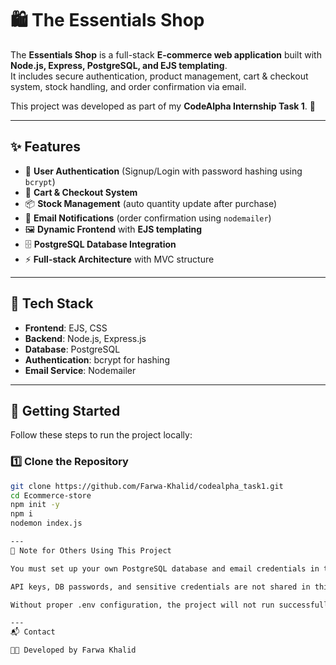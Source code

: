 # 🛍️ The Essentials Shop  

The **Essentials Shop** is a full-stack **E-commerce web application** built with **Node.js, Express, PostgreSQL, and EJS templating**.  
It includes secure authentication, product management, cart & checkout system, stock handling, and order confirmation via email.  

This project was developed as part of my **CodeAlpha Internship Task 1**. 🚀  

---

## ✨ Features  

- 🔑 **User Authentication** (Signup/Login with password hashing using `bcrypt`)  
- 🛒 **Cart & Checkout System**  
- 📦 **Stock Management** (auto quantity update after purchase)  
- 💌 **Email Notifications** (order confirmation using `nodemailer`)  
- 🖼️ **Dynamic Frontend** with **EJS templating**  
- 🗄️ **PostgreSQL Database Integration**  
- ⚡ **Full-stack Architecture** with MVC structure  

---

## 📂 Tech Stack  

- **Frontend**: EJS, CSS  
- **Backend**: Node.js, Express.js  
- **Database**: PostgreSQL  
- **Authentication**: bcrypt for hashing  
- **Email Service**: Nodemailer  

---

## 🚀 Getting Started  

Follow these steps to run the project locally:

### 1️⃣ Clone the Repository
```bash
git clone https://github.com/Farwa-Khalid/codealpha_task1.git
cd Ecommerce-store
npm init -y
npm i
nodemon index.js

---
📌 Note for Others Using This Project

You must set up your own PostgreSQL database and email credentials in the .env file.

API keys, DB passwords, and sensitive credentials are not shared in this repo for security reasons.

Without proper .env configuration, the project will not run successfully.

---
📬 Contact

👩‍💻 Developed by Farwa Khalid